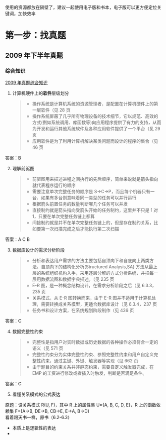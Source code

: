 <script setup>
import { useData } from 'vitepress'

const { theme } = useData()
const dateYear=new Date().getFullYear()
</script>

使用的资源都放在隔壁了，建议一起使用电子版和书本，电子版可以更方便定位关键词，加快效率

# 第一步：找真题

## 2009 年下半年真题

### 综合知识

[2009 年真题综合知识](<https://github.com/xiaomabenten/system_architect/blob/main/03%E3%80%81%E5%8E%86%E5%B9%B4%E7%9C%9F%E9%A2%98(2009%E5%B9%B4-2024%E5%B9%B4)%2B%E7%AD%94%E6%A1%88%E8%A7%A3%E6%9E%90/2009%E5%B9%B4%E4%B8%8B%E5%8D%8A%E5%B9%B4/2009%E5%B9%B4%E4%B8%8B%E5%8D%8A%E5%B9%B4%20%E7%B3%BB%E7%BB%9F%E6%9E%B6%E6%9E%84%E8%AE%BE%E8%AE%A1%E5%B8%88%20%20%E7%BB%BC%E5%90%88%E7%9F%A5%E8%AF%86.pdf>)

1. 计算机硬件上的**软件**层级划分
   > - 操作系统是计算机系统的资源管理者，是配置在计算机硬件上的第一层软件（见 28 页
   > - 操作系统屏蔽了几乎所有物理设备的技术细节，它以规范、高效的方式(例如系统调用、库函数等)向应用程序提供了有力的支持，从而为开发和运行其他系统软件及各种应用软件提供了一个平台（见 29 页
   > - 应用软件是为了利用计算机解决某类问题而设计的程序的集合（见 46 页

答案：B

2. 理解前驱图
   > - 前驱图用来描述进程之间执行的先后顺序，简单来说就是箭头指向就代表程序运行的顺序
   > - 需要注意单次完整任务的顺序是 S->C->P，而且每个机器只有一台，如果有多台则意味着同一类型的任务可以并行运行
   > - 根据箭头前置任务的数量判断哪几个任务可以并发
   > - 直接制约就是箭头指向受箭头开始的任务制约，这里并不只是 1 对 1，只要在单次完整任务链上都算
   > - 间接制约就是并不在单次完整任务链上的，但是存在制约关系，比如要第一次扫描完成之后才能执行第二次扫描

答案：A C B

3. 数据库设计的需求分析阶段
   > - 分析和表达用户需求的方法主要包括自顶向下和自底向上两类方法。自顶向下的结构化分析(Structured Analysis,SA) 方法从最上层的系统组织机构入手，采用逐层分解的方式分析系统，并把每一层用数据流图和数据字典描述。（见 235 页
   > - E-R 图，是一种概念结构设计，在需求分析阶段之后（见 6.3.3，235 页
   > - 关系模式，从 E-R 图转换而来，由于 E-R 图并不适用于计算机处理，需要转换成关系模型，更适合数据库设计（见 6.3.4，237 页
   > - 任务书和设计方案，在系统规划阶段制作（见 436 页

答案：C

4. 数据完整性约束

   > - 完整性是指用户对实时数据或历史数据的各种操作必须符合一定的语义（见 571 页
   > - 完整性约束分为实体完整性约束、参照完整性约束和用户自定义完整性约束，通过主键、外键、触发器等实现（见 662 页
   > - 由于题目的约束关系并非静态约束，需要自定义触发器完成，在 EMP 的工资进行修改或者插入时触发，判断是否满足条件。

答案：C

5.  看懂关系模式的公式表达

原题：设关系模式 R(U, F)，其中 R 上的属性集 U={A, B, C, D, E}，R 上的函数依赖集 F={A->B, DE->B, CB->E, E->A, B->D}<br/>
看着跟天书一样，原书（6.2-6.3）

- 本质上是逻辑性的表达
- 
